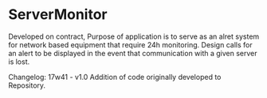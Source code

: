 # ServerMonitor
Developed on contract, Purpose of application is to serve as an alret system for network based equipment that require 24h monitoring.
Design calls for an alert to be displayed in the event that communication with a given server is lost.

Changelog:
17w41 - v1.0
Addition of code originally developed to Repository.
